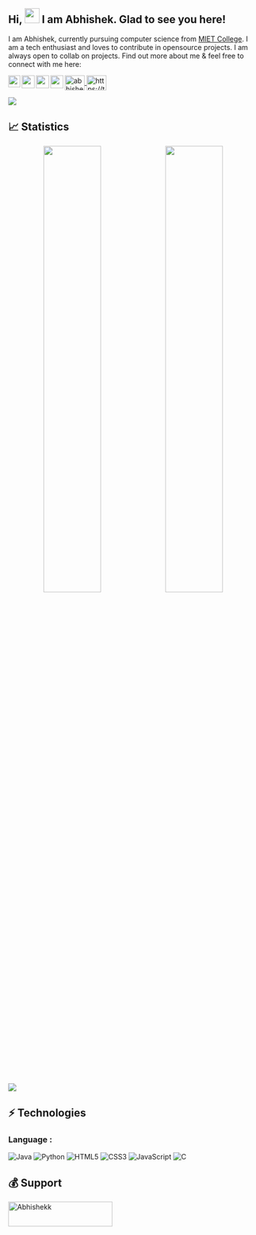## Hi, <img src="https://raw.githubusercontent.com/aemmadi/aemmadi/master/wave.gif" width="30px"> I am Abhishek. Glad to see you here!

I am Abhishek, currently pursuing computer science from [MIET College](https://www.miet.ac.in/). I am a tech enthusiast and loves to contribute in opensource projects. I am always open to collab on projects. Find out more about me & feel free to connect with me here:


<p align="left">
<a href="https://dev.to/abhishek22512" target="blank"><img align="center" src="https://raw.githubusercontent.com/rahuldkjain/github-profile-readme-generator/master/src/images/icons/Social/devto.svg" alt="abhishek22512" height="30" width="40" />
</a>
<a href="https://www.linkedin.com/in/abhishek-kumar12/">
  <img align="left" width="24px" src="https://cdn-icons-png.flaticon.com/512/174/174857.png"  />
</a>
 <a href="mailto:abhishek22512@gmail.com">
  <img align="left" width="26px" src="https://cdn-icons-png.flaticon.com/512/281/281769.png" />
</a>
 <a href="https://www.instagram.com/abhishekk2132/">
  <img align="left" width="26px" src="https://upload.wikimedia.org/wikipedia/commons/thumb/a/a5/Instagram_icon.png/1024px-Instagram_icon.png" />
</a>
<a href="https://abhishekk.hashnode.dev/">
  <img align="left" width="26px" src="https://cdn.hashnode.com/res/hashnode/image/upload/v1611902473383/CDyAuTy75.png?auto=compress" />
</a>
<a href="https://twitter.com/AbhishekKtwt" target="blank"><img align="center" src="https://raw.githubusercontent.com/rahuldkjain/github-profile-readme-generator/master/src/images/icons/Social/twitter.svg" alt="https://twitter.com/AbhishekKtwt" height="30" width="40" />
</a>
</p>


<div>
<img align="center" src="https://i.imgur.com/4ASafy0.png">
</div>


## 📈 Statistics 

<p align="center">
   <img width="48%" src="https://github-readme-stats.vercel.app/api?username=abh139&show_icons=true&theme=tokyonight" />
   <img width="48%" src="https://github-readme-streak-stats.herokuapp.com/?user=abh139&theme=tokyonight" />
</p>

<img src="https://activity-graph.herokuapp.com/graph?username=abh139&bg_color=0f2d3d&color=1cadfb&line=1cadfb&point=1cadfb&area=true&hide_border=true">

## ⚡ Technologies

### Language :
![Java](https://img.shields.io/badge/-java-E34A86?style=flat-square&logo=java)
![Python](https://img.shields.io/badge/-Python-black?style=flat-square&logo=Python)
![HTML5](https://img.shields.io/badge/-HTML5-E34F26?style=flat-square&logo=html5&logoColor=white)
![CSS3](https://img.shields.io/badge/-CSS3-1572B6?style=flat-square&logo=css3)
![JavaScript](https://img.shields.io/badge/JavaScript-F7DF1E?style=for-the-badge&logo=javascript&logoColor=black)
![C](https://img.shields.io/badge/C-00599C?style=for-the-badge&logo=&logoColor=white)


## 💰 Support

<p><a href="https://www.buymeacoffee.com/Abhishekk"> <img align="left" src="https://cdn.buymeacoffee.com/buttons/v2/default-yellow.png" height="50" width="210" alt="Abhishekk" /></a></p>
<br><br>


